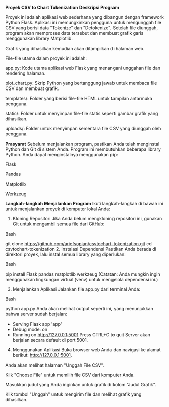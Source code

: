 **Proyek CSV to Chart Tokenization**
**Deskripsi Program**

Proyek ini adalah aplikasi web sederhana yang dibangun dengan framework Python Flask. 
Aplikasi ini memungkinkan pengguna untuk mengunggah file CSV yang berisi data "Tokenize" dan "Detokenize". Setelah file diunggah, program akan memproses data tersebut dan membuat grafik garis menggunakan library Matplotlib. 

Grafik yang dihasilkan kemudian akan ditampilkan di halaman web.

File-file utama dalam proyek ini adalah:

app.py: Kode utama aplikasi web Flask yang menangani unggahan file dan rendering halaman.

plot_chart.py: Skrip Python yang bertanggung jawab untuk membaca file CSV dan membuat grafik.

templates/: Folder yang berisi file-file HTML untuk tampilan antarmuka pengguna.

static/: Folder untuk menyimpan file-file statis seperti gambar grafik yang dihasilkan.

uploads/: Folder untuk menyimpan sementara file CSV yang diunggah oleh pengguna.

**Prasyarat**
Sebelum menjalankan program, pastikan Anda telah menginstal Python dan Git di sistem Anda.
Program ini membutuhkan beberapa library Python. Anda dapat menginstalnya menggunakan pip:

Flask

Pandas

Matplotlib

Werkzeug

**Langkah-langkah Menjalankan Program**
Ikuti langkah-langkah di bawah ini untuk menjalankan proyek di komputer lokal Anda:

1. Kloning Repositori
Jika Anda belum mengkloning repositori ini, gunakan Git untuk mengambil semua file dari GitHub:

Bash

git clone https://github.com/ariefsopian/csvtochart-tokenization.git
cd csvtochart-tokenization
2. Instalasi Dependensi
Pastikan Anda berada di direktori proyek, lalu instal semua library yang diperlukan:

Bash

pip install Flask pandas matplotlib werkzeug
(Catatan: Anda mungkin ingin menggunakan lingkungan virtual (venv) untuk mengelola dependensi ini.)

3. Menjalankan Aplikasi
Jalankan file app.py dari terminal Anda:

Bash

python app.py
Anda akan melihat output seperti ini, yang menunjukkan bahwa server sudah berjalan:

 * Serving Flask app 'app'
 * Debug mode: on
 * Running on http://127.0.0.1:5001
Press CTRL+C to quit
Server akan berjalan secara default di port 5001.

4. Menggunakan Aplikasi
Buka browser web Anda dan navigasi ke alamat berikut: http://127.0.0.1:5001.

Anda akan melihat halaman "Unggah File CSV".

Klik "Choose File" untuk memilih file CSV dari komputer Anda.

Masukkan judul yang Anda inginkan untuk grafik di kolom "Judul Grafik".

Klik tombol "Unggah" untuk mengirim file dan melihat grafik yang dihasilkan.
